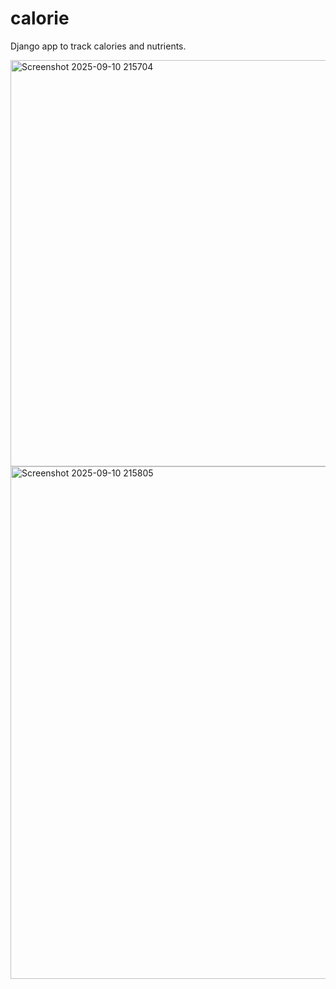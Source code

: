 # calorie
Django app to track calories and nutrients.

<img width="1919" height="650" alt="Screenshot 2025-09-10 215704" src="https://github.com/user-attachments/assets/0a2e9fc2-2063-4ef6-bc1d-4d2f21c6cc1a" />
<img width="1278" height="820" alt="Screenshot 2025-09-10 215805" src="https://github.com/user-attachments/assets/7e826de7-e350-465c-a740-8718cd7af3aa" />

